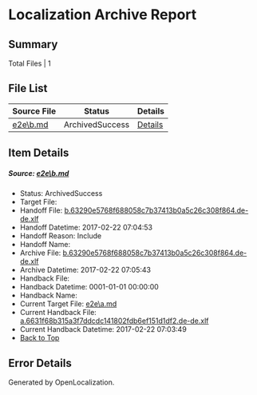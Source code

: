 # <a name='report-top'></a> Localization Archive Report

## Summary
 Total Files | 1

## File List
 Source File | Status | Details 
 ----------- | ------ | ------- 
 [e2e\b.md](https://github.com/OpenLocalizationTestOrg/ol-test4/blob/17d10c8a2e4dbcb07efd6acc6d8ce20640531854/e2e/b.md) | ArchivedSuccess | [Details](#8aedd53c7d8b040f7bf2bcc4d5e6ce91ebfd13d82)

## Item Details
##### <a name='8aedd53c7d8b040f7bf2bcc4d5e6ce91ebfd13d82'></a> Source: [e2e\b.md](https://github.com/OpenLocalizationTestOrg/ol-test4/blob/17d10c8a2e4dbcb07efd6acc6d8ce20640531854/e2e/b.md)
* Status: ArchivedSuccess
* Target File: 
* Handoff File: [b.63290e5768f688058c7b37413b0a5c26c308f864.de-de.xlf](https://github.com/OpenLocalizationTestOrg/ol-test4-handoff/blob/f4c94dc0a1391658c74eef9aed7858658164f480/ol-handoff/OpenLocalizationTestOrg/ol-test4-dede/xinjiang/ht/b.63290e5768f688058c7b37413b0a5c26c308f864.de-de.xlf)
* Handoff Datetime: 2017-02-22 07:04:53
* Handoff Reason: Include
* Handoff Name: 
* Archive File: [b.63290e5768f688058c7b37413b0a5c26c308f864.de-de.xlf](https://github.com/OpenLocalizationTestOrg/ol-test4-handoff/blob/7df3ddbcb12e1f5e09833a3ca50330d23db9a343/ol-archive/OpenLocalizationTestOrg/ol-test4-dede/xinjiang/ht/b.63290e5768f688058c7b37413b0a5c26c308f864.de-de.xlf)
* Archive Datetime: 2017-02-22 07:05:43
* Handback File: 
* Handback Datetime: 0001-01-01 00:00:00
* Handback Name: 
* Current Target File: [e2e\a.md](https://github.com/OpenLocalizationTestOrg/ol-test4-dede/blob/74e729a5d1f27cbc57f953674ab785fe8b1f7d3c/e2e/a.md)
* Current Handback File: [a.6631f68b315a3f7ddcdc141802fdb6ef151d1df2.de-de.xlf](https://github.com/OpenLocalizationTestOrg/ol-test4-handback/blob/908df96ab83af679d24c1e687427f7fd77589912/ol-handback/OpenLocalizationTestOrg/ol-test4-dede/xinjiang/ht/a.6631f68b315a3f7ddcdc141802fdb6ef151d1df2.de-de.xlf)
* Current Handback Datetime: 2017-02-22 07:03:49
* [Back to Top](#report-top)


## Error Details

Generated by OpenLocalization.
